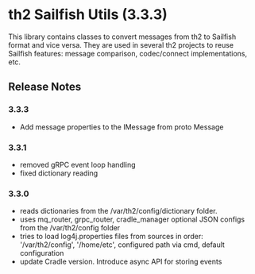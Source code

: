 # th2 Sailfish Utils (3.3.3)

This library contains classes to convert messages from th2 to Sailfish format and vice versa. 
They are used in several th2 projects to reuse Sailfish features: message comparison, codec/connect implementations, etc.

## Release Notes

### 3.3.3

+ Add message properties to the IMessage from proto Message

### 3.3.1

+ removed gRPC event loop handling
+ fixed dictionary reading

### 3.3.0

+ reads dictionaries from the /var/th2/config/dictionary folder.
+ uses mq_router, grpc_router, cradle_manager optional JSON configs from the /var/th2/config folder
+ tries to load log4j.properties files from sources in order: '/var/th2/config', '/home/etc', configured path via cmd, default configuration
+ update Cradle version. Introduce async API for storing events
